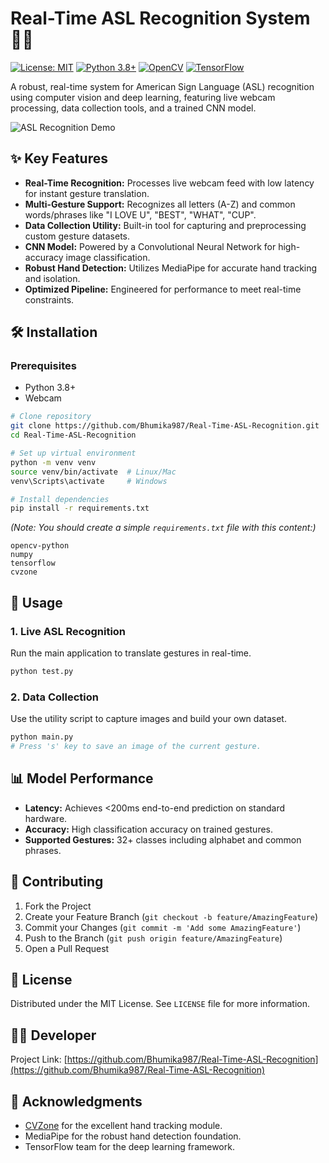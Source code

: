 # Real-Time ASL Recognition System 👐🔤

[![License: MIT](https://img.shields.io/badge/License-MIT-yellow.svg)](https://opensource.org/licenses/MIT)
[![Python 3.8+](https://img.shields.io/badge/Python-3.8%2B-blue.svg)](https://www.python.org/downloads/)
[![OpenCV](https://img.shields.io/badge/OpenCV-4.x-green.svg)](https://opencv.org/)
[![TensorFlow](https://img.shields.io/badge/TensorFlow-2.x-orange.svg)](https://www.tensorflow.org/)

A robust, real-time system for American Sign Language (ASL) recognition using computer vision and deep learning, featuring live webcam processing, data collection tools, and a trained CNN model.

![ASL Recognition Demo](https://via.placeholder.com/800x400?text=Live+ASL+Recognition+Demo+GIF)

## ✨ Key Features

- **Real-Time Recognition:** Processes live webcam feed with low latency for instant gesture translation.
- **Multi-Gesture Support:** Recognizes all letters (A-Z) and common words/phrases like "I LOVE U", "BEST", "WHAT", "CUP".
- **Data Collection Utility:** Built-in tool for capturing and preprocessing custom gesture datasets.
- **CNN Model:** Powered by a Convolutional Neural Network for high-accuracy image classification.
- **Robust Hand Detection:** Utilizes MediaPipe for accurate hand tracking and isolation.
- **Optimized Pipeline:** Engineered for performance to meet real-time constraints.

## 🛠️ Installation

### Prerequisites
- Python 3.8+
- Webcam

```bash
# Clone repository
git clone https://github.com/Bhumika987/Real-Time-ASL-Recognition.git
cd Real-Time-ASL-Recognition

# Set up virtual environment
python -m venv venv
source venv/bin/activate  # Linux/Mac
venv\Scripts\activate     # Windows

# Install dependencies
pip install -r requirements.txt
```

*(Note: You should create a simple `requirements.txt` file with this content:)*
```
opencv-python
numpy
tensorflow
cvzone
```

## 🚀 Usage

### 1. Live ASL Recognition
Run the main application to translate gestures in real-time.
```bash
python test.py
```

### 2. Data Collection
Use the utility script to capture images and build your own dataset.
```bash
python main.py
# Press 's' key to save an image of the current gesture.
```

## 📊 Model Performance

- **Latency:** Achieves <200ms end-to-end prediction on standard hardware.
- **Accuracy:** High classification accuracy on trained gestures.
- **Supported Gestures:** 32+ classes including alphabet and common phrases.

## 🤝 Contributing

1. Fork the Project
2. Create your Feature Branch (`git checkout -b feature/AmazingFeature`)
3. Commit your Changes (`git commit -m 'Add some AmazingFeature'`)
4. Push to the Branch (`git push origin feature/AmazingFeature`)
5. Open a Pull Request

## 📜 License

Distributed under the MIT License. See `LICENSE` file for more information.

## 👨‍💻 Developer
Project Link: [https://github.com/Bhumika987/Real-Time-ASL-Recognition](https://github.com/Bhumika987/Real-Time-ASL-Recognition)

## 🙏 Acknowledgments

- [CVZone](https://github.com/cvzone/cvzone) for the excellent hand tracking module.
- MediaPipe for the robust hand detection foundation.
- TensorFlow team for the deep learning framework.

